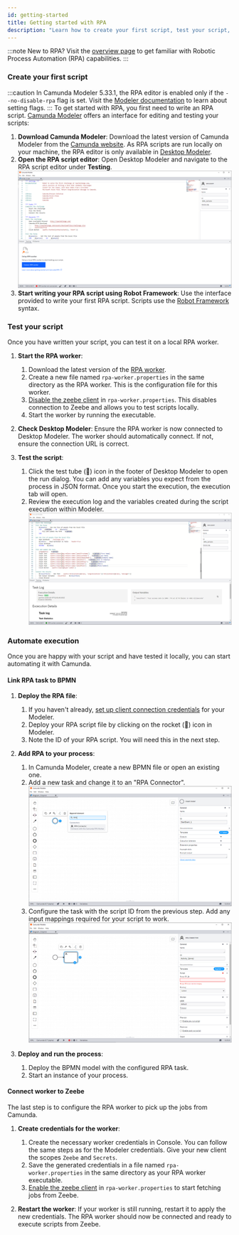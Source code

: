 ```yaml
---
id: getting-started
title: Getting started with RPA
description: "Learn how to create your first script, test your script, and automate execution while getting started with RPA."
---
```


:::note
New to RPA? Visit the [overview page](/components/rpa/overview.md) to get familiar with Robotic Process Automation (RPA) capabilities.
:::

### Create your first script

<!-- TODO(marstamm): The modeler flag is only required in the alpha releases. Remove this caution for 8.7 minor relase -->

:::caution
In Camunda Modeler 5.33.1, the RPA editor is enabled only if the `--no-disable-rpa` flag is set. Visit the [Modeler documentation](/components/modeler/desktop-modeler/flags/flags.md) to learn about setting flags.
:::
To get started with RPA, you first need to write an RPA script. [Camunda Modeler](/components/modeler/about-modeler.md) offers an interface for editing and testing your scripts:

1. **Download Camunda Modeler**: Download the latest version of Camunda Modeler from the [Camunda website](https://camunda.com/download/modeler/). As RPA scripts are run locally on your machine, the RPA editor is only available in [Desktop Modeler](/components/modeler/desktop-modeler/index.md).
2. **Open the RPA script editor**: Open Desktop Modeler and navigate to the RPA script editor under **Testing**.
   ![A screenshot of the RPA Editor in the Camunda Modeler](img/rpa-editor-initial.png)
3. **Start writing your RPA script using Robot Framework**: Use the interface provided to write your first RPA script. Scripts use the [Robot Framework](https://robotframework.org/) syntax.

### Test your script

Once you have written your script, you can test it on a local RPA worker.

1. **Start the RPA worker**:

   1. Download the latest version of the [RPA worker](https://github.com/camunda/rpa-worker/releases).
   2. Create a new file named `rpa-worker.properties` in the same directory as the RPA worker. This is the configuration file for this worker.
   3. [Disable the zeebe client](/apis-tools/spring-zeebe-sdk/configuration.md#enabling-and-disabling) in `rpa-worker.properties`. This disables connection to Zeebe and allows you to test scripts locally.
   4. Start the worker by running the executable.

2. **Check Desktop Modeler**: Ensure the RPA worker is now connected to Desktop Modeler. The worker should automatically connect. If not, ensure the connection URL is correct.

3. **Test the script**:
   1. Click the test tube (🧪) icon in the footer of Desktop Modeler to open the run dialog. You can add any variables you expect from the process in JSON format. Once you start the execution, the execution tab will open.
   2. Review the execution log and the variables created during the script execution within Modeler.
      ![A screenshot of the RPA testing panel](img/rpa-editor-results.png)

### Automate execution

Once you are happy with your script and have tested it locally, you can start automating it with Camunda.

#### Link RPA task to BPMN

1. **Deploy the RPA file**:

   1. If you haven't already, [set up client connection credentials](/guides/setup-client-connection-credentials.md) for your Modeler.
   2. Deploy your RPA script file by clicking on the rocket (🚀) icon in Modeler.
   3. Note the ID of your RPA script. You will need this in the next step.

2. **Add RPA to your process**:

   1. In Camunda Modeler, create a new BPMN file or open an existing one.
   2. Add a new task and change it to an "RPA Connector".
      ![A screenshot of appending a RPA Task](img/create-new-task.png)
   3. Configure the task with the script ID from the previous step. Add any input mappings required for your script to work.
      ![A screenshot of configuring a RPA Task](img/rpa-task-configuration.png)

3. **Deploy and run the process**:

   1. Deploy the BPMN model with the configured RPA task.
   2. Start an instance of your process.

#### Connect worker to Zeebe

The last step is to configure the RPA worker to pick up the jobs from Camunda.

1. **Create credentials for the worker**:

   1. Create the necessary worker credentials in Console. You can follow the same steps as for the Modeler credentials. Give your new client the scopes `Zeebe` and `Secrets`.
   2. Save the generated credentials in a file named `rpa-worker.properties` in the same directory as your RPA worker executable.
   3. [Enable the zeebe client](/apis-tools/spring-zeebe-sdk/configuration.md#enabling-and-disabling) in `rpa-worker.properties` to start fetching jobs from Zeebe.

2. **Restart the worker**: If your worker is still running, restart it to apply the new credentials. The RPA worker should now be connected and ready to execute scripts from Zeebe.
